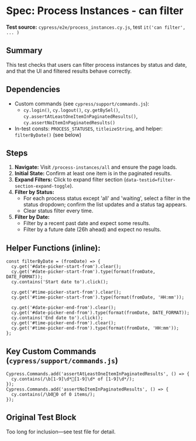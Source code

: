 # Spec: Process Instances - can filter

**Test source:** `cypress/e2e/process_instances.cy.js`, test `it('can filter', ... )`

## Summary
This test checks that users can filter process instances by status and date, and that the UI and filtered results behave correctly.

## Dependencies
- Custom commands (see `cypress/support/commands.js`):
    - `cy.login()`, `cy.logout()`, `cy.getBySel()`, `cy.assertAtLeastOneItemInPaginatedResults()`, `cy.assertNoItemInPaginatedResults()`
- In-test consts: `PROCESS_STATUSES`, `titleizeString`, and helper: `filterByDate()` (see below)

## Steps
1. **Navigate:** Visit `/process-instances/all` and ensure the page loads.
2. **Initial State:** Confirm at least one item is in the paginated results.
3. **Expand Filters:** Click to expand filter section (`data-testid=filter-section-expand-toggle`).
4. **Filter by Status:**
    - For each process status except 'all' and 'waiting', select a filter in the status dropdown; confirm the list updates and a status tag appears.
    - Clear status filter every time.
5. **Filter by Date:**
    - Filter by a recent past date and expect some results.
    - Filter by a future date (26h ahead) and expect no results.

## Helper Functions (inline):
```
const filterByDate = (fromDate) => {
  cy.get('#date-picker-start-from').clear();
  cy.get('#date-picker-start-from').type(format(fromDate, DATE_FORMAT));
  cy.contains('Start date to').click();

  cy.get('#time-picker-start-from').clear();
  cy.get('#time-picker-start-from').type(format(fromDate, 'HH:mm'));

  cy.get('#date-picker-end-from').clear();
  cy.get('#date-picker-end-from').type(format(fromDate, DATE_FORMAT));
  cy.contains('End date to').click();
  cy.get('#time-picker-end-from').clear();
  cy.get('#time-picker-end-from').type(format(fromDate, 'HH:mm'));
};
```

## Key Custom Commands (`cypress/support/commands.js`)
```
Cypress.Commands.add('assertAtLeastOneItemInPaginatedResults', () => {
  cy.contains(/\b[1-9]\d*[1-9]\d* of [1-9]\d*/);
});
Cypress.Commands.add('assertNoItemInPaginatedResults', () => {
  cy.contains(/\b00 of 0 items/);
});
```

## Original Test Block
Too long for inclusion—see test file for detail.

